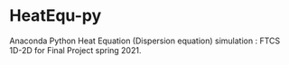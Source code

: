 # HeatEqu-py
Anaconda Python Heat Equation (Dispersion equation) simulation : FTCS 1D-2D for Final Project spring 2021.
